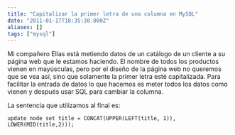 ```yaml
---
title: "Capitalizar la primer letra de una columna en MySQL"
date: "2011-01-17T18:35:38.000Z"
aliases: []
tags: ["mysql"]
---
```


Mi compañero Elías está metiendo datos de un catálogo de un cliente a su página web que le estamos haciendo. El nombre de todos los productos vienen en mayúsculas, pero por el diseño de la página web no queremos que se vea así, sino que solamente la primer letra esté capitalizada. Para facilitar la entrada de datos lo que hacemos es meter todos los datos como vienen y después usar SQL para cambiar la columna.

La sentencia que utilizamos al final es:

    update node set title = CONCAT(UPPER(LEFT(title, 1)), LOWER(MID(title,2)));
